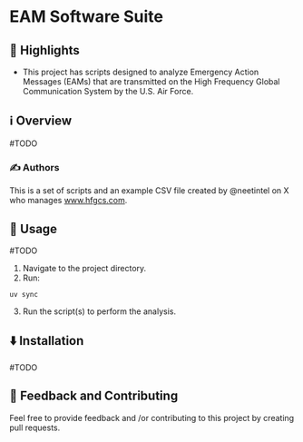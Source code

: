 # EAM Software Suite

## 🌟 Highlights

- This project has scripts designed to analyze Emergency Action Messages (EAMs) that are transmitted on the High Frequency Global Communication System by the U.S. Air Force.

## ℹ️ Overview

#TODO

### ✍️ Authors

This is a set of scripts and an example CSV file created by @neetintel on X who manages www.hfgcs.com.

## 🚀 Usage

#TODO
1. Navigate to the project directory.
2. Run:
~~~
uv sync
~~~
3.  Run the script(s) to perform the analysis.

## ⬇️ Installation

#TODO

## 💭 Feedback and Contributing

Feel free to provide feedback and /or contributing to this project by creating pull requests.